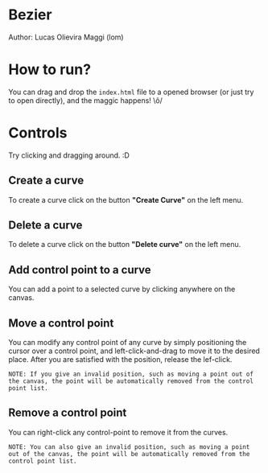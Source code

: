 # Bezier
Author: Lucas Olievira Maggi (lom)

# How to run?
You can drag and drop the ```index.html``` file to a opened browser (or just try to open directly), and the maggic happens! \õ/

# Controls
Try clicking and dragging around. :D

## Create a curve
To create a curve click on the button **"Create Curve"** on the left menu.

## Delete a curve
To delete a curve click on the button **"Delete curve"** on the left menu.

## Add control point to a curve
You can add a point to a selected curve by clicking anywhere on the canvas.

## Move a control point
You can modify any control point of any curve by simply positioning the cursor over a control point, and left-click-and-drag to move it to the desired place. After you are satisfied with the position, release the lef-click.

```NOTE: If you give an invalid position, such as moving a point out of the canvas, the point will be automatically removed from the control point list.```

## Remove a control point
You can right-click any control-point to remove it from the curves.

```NOTE: You can also give an invalid position, such as moving a point out of the canvas, the point will be automatically removed from the control point list.```